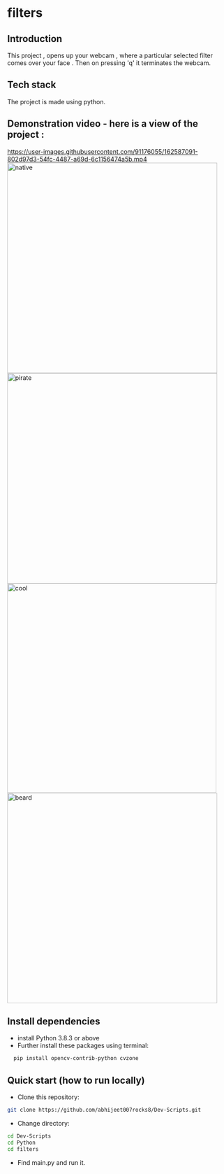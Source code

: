 
# filters

## Introduction  
This project , opens up your webcam , where a particular selected filter comes over your face . Then on pressing 'q' it terminates the webcam.

## Tech stack 

The project is made using python.


## Demonstration video - here is a view of the project :



https://user-images.githubusercontent.com/91176055/162587091-802d97d3-54fc-4487-a69d-6c1156474a5b.mp4
<img width="481" alt="native" src="https://user-images.githubusercontent.com/91176055/162612296-1ca2c179-ee0e-4fbc-b392-5a7b19cff3a0.png">
<img width="481" alt="pirate" src="https://user-images.githubusercontent.com/91176055/162612300-44917e07-1de5-461a-8779-5976b73c9ca8.png">
<img width="479" alt="cool" src="https://user-images.githubusercontent.com/91176055/162612262-096a6011-1458-4988-add0-9b1516ffd013.png">
<img width="481" alt="beard" src="https://user-images.githubusercontent.com/91176055/162612280-3984ffc8-cd27-47fd-a778-932ccdeeb7d9.png">

## Install dependencies
- install Python 3.8.3 or above
- Further install these packages using terminal:

```bash
  pip install opencv-contrib-python cvzone
```
## Quick start (how to run locally)

- Clone this repository:
```bash
git clone https://github.com/abhijeet007rocks8/Dev-Scripts.git
```
- Change directory:
```bash
cd Dev-Scripts
cd Python
cd filters
```
- Find main.py and run it.
